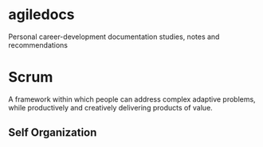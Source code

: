 # agiledocs
Personal career-development documentation
studies, notes and recommendations
# Scrum
A framework within which people can address complex adaptive problems, while productively and creatively delivering products of value.
## Self Organization
